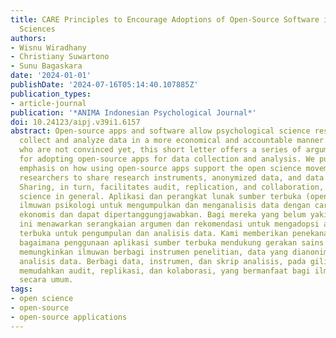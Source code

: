 ```yaml
---
title: CARE Principles to Encourage Adoptions of Open-Source Software in Behavioral
  Sciences
authors:
- Wisnu Wiradhany
- Christiany Suwartono
- Sunu Bagaskara
date: '2024-01-01'
publishDate: '2024-07-16T05:14:40.107885Z'
publication_types:
- article-journal
publication: '*ANIMA Indonesian Psychological Journal*'
doi: 10.24123/aipj.v39i1.6157
abstract: Open-source apps and software allow psychological science researchers to
  collect and analyze data in a more economical and accountable manner. For those
  who are not convinced yet, this short letter offers a series of arguments and recommendations
  for adopting open-source apps for data collection and analysis. We put particular
  emphasis on how using open-source apps support the open science movement by allowing
  researchers to share research instruments, anonymized data, and data analysis script.
  Sharing, in turn, facilitates audit, replication, and collaboration, which benefit
  science in general. Aplikasi dan perangkat lunak sumber terbuka (open source) memungkinkan
  ilmuwan psikologi untuk mengumpulkan dan menganalisis data dengan cara yang lebih
  ekonomis dan dapat dipertanggungjawabkan. Bagi mereka yang belum yakin, surat pendek
  ini menawarkan serangkaian argumen dan rekomendasi untuk mengadopsi aplikasi sumber
  terbuka untuk pengumpulan dan analisis data. Kami memberikan penekanan khusus pada
  bagaimana penggunaan aplikasi sumber terbuka mendukung gerakan sains terbuka dengan
  memungkinkan ilmuwan berbagi instrumen penelitian, data yang dianonimkan, dan skrip
  analisis data. Berbagi data, instrumen, dan skrip analisis, pada gilirannya, akan
  memudahkan audit, replikasi, dan kolaborasi, yang bermanfaat bagi ilmu pengetahuan
  secara umum.
tags:
- open science
- open-source
- open-source applications
---
```

